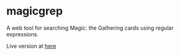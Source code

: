 # magicgrep

A web tool for searching Magic: the Gathering cards using regular expressions.

Live version at [here](http://enyalios.net/magic)

